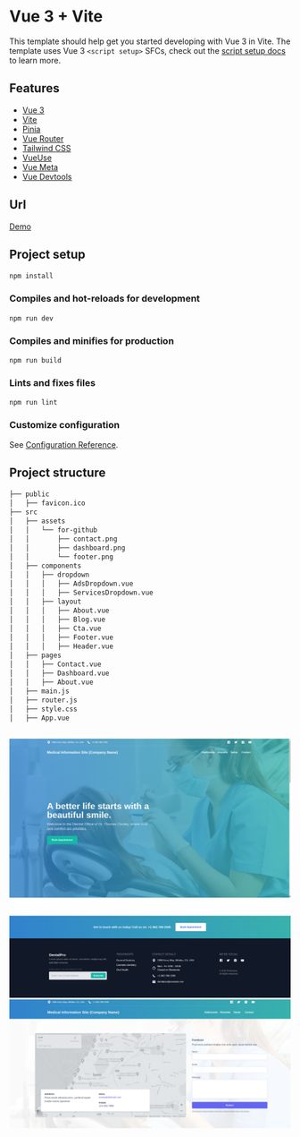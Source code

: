 # Vue 3 + Vite

This template should help get you started developing with Vue 3 in Vite. The template uses Vue 3 `<script setup>` SFCs, check out the [script setup docs](https://v3.vuejs.org/api/sfc-script-setup.html#sfc-script-setup) to learn more.


## Features
- [Vue 3](https://v3.vuejs.org/)
- [Vite](https://vitejs.dev/)
- [Pinia](https://pinia.esm.dev/)
- [Vue Router](https://next.router.vuejs.org/)
- [Tailwind CSS](https://tailwindcss.com/)
- [VueUse](https://vueuse.org/)
- [Vue Meta](https://vue-meta.vuejs.org/)
- [Vue Devtools](daisyui.com)

##
 <!-- demo url -->
 ## Url
[Demo](https://vue3-vite-pinia-tailwindcss-promotional-site.vercel.app/)


## Project setup

```
npm install
```

### Compiles and hot-reloads for development

```
npm run dev
```

### Compiles and minifies for production

```
npm run build
```

### Lints and fixes files

```
npm run lint
```

### Customize configuration

See [Configuration Reference](https://vitejs.dev/config/).

## Project structure

```
├── public
│   ├── favicon.ico
├── src
│   ├── assets
│   │   └── for-github
│   │       ├── contact.png
│   │       ├── dashboard.png
│   │       └── footer.png
│   ├── components
│   │   ├── dropdown
│   │   │   ├── AdsDropdown.vue
│   │   │   ├── ServicesDropdown.vue
│   │   ├── layout
│   │   │   ├── About.vue
│   │   │   ├── Blog.vue
│   │   │   ├── Cta.vue
│   │   │   ├── Footer.vue
│   │   │   ├── Header.vue
│   ├── pages
│   │   ├── Contact.vue
│   │   ├── Dashboard.vue
│   │   ├── About.vue
│   ├── main.js
│   ├── router.js
│   ├── style.css
│   ├── App.vue


```

<!-- add image -->

![alt text](./src/assets/for-github/dashboard.png)
![alt text](./src/assets/for-github/footer.png)
![alt text](./src/assets/for-github/contact.png)
